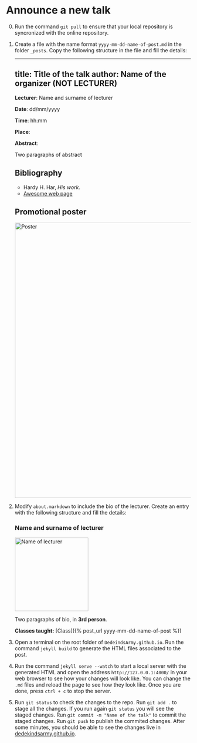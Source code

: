 
# Announce a new talk

0. Run the command `git pull` to ensure that your local repository is syncronized with the online repository.

1. Create a file with the name format `yyyy-mm-dd-name-of-post.md` in the folder `_posts`. Copy the following structure in the file and fill the details:


	---
	title: Title of the talk
	author: Name of the organizer (NOT LECTURER)
	---
	**Lecturer**: Name and surname of lecturer

	**Date**: dd/mm/yyyy

	**Time**: hh:mm

	**Place**: 

	**Abstract**:

	Two paragraphs of abstract

	## Bibliography

	* Hardy H. Har, *His work*.
	* [Awesome web page](www.awesomewebpage.com)

	## Promotional poster
	 <img src="/images/posters/poster_file.png" alt="Poster" style="width: 750px;"/>


2. Modify `about.markdown` to include the bio of the lecturer. Create an entry with the following structure and fill the details:


	### Name and surname of lecturer

	<img src="/images/people/LecturerPhoto.jpg" alt="Name of lecturer" style="width: 200px;"/>

	Two paragraphs of bio, in **3rd person**.

	**Classes taught:**
	[Class]({% post_url yyyy-mm-dd-name-of-post %})


3. Open a terminal on the root folder of `DedeindsArmy.github.io`. Run the command `jekyll build` to generate the HTML files associated to the post.

4. Run the command `jekyll serve --watch` to start a local server with the generated HTML and open the address `http://127.0.0.1:4000/` in your web browser to see how your changes will look like. You can change the `.md` files and reload the page to see how they look like. Once you are done, press `ctrl + c` to stop the server.

5. Run `git status` to check the changes to the repo. Run `git add .` to stage all the changes. If you run again `git status` you will see the staged changes. Run `git commit -m "Name of the talk"` to commit the staged changes. Run `git push` to publish the commited changes. After some minutes, you should be able to see the changes live in [dedekindsarmy.github.io](https://dedekindsarmy.github.io/).
